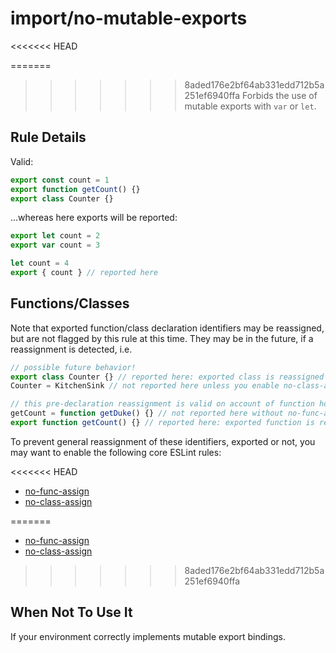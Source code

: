 # import/no-mutable-exports

<<<<<<< HEAD
<!-- end auto-generated rule header -->

=======
>>>>>>> 8aded176e2bf64ab331edd712b5a251ef6940ffa
Forbids the use of mutable exports with `var` or `let`.

## Rule Details

Valid:

```js
export const count = 1
export function getCount() {}
export class Counter {}
```

...whereas here exports will be reported:

```js
export let count = 2
export var count = 3

let count = 4
export { count } // reported here
```

## Functions/Classes

Note that exported function/class declaration identifiers may be reassigned,
but are not flagged by this rule at this time. They may be in the future, if a
reassignment is detected, i.e.

```js
// possible future behavior!
export class Counter {} // reported here: exported class is reassigned on line [x].
Counter = KitchenSink // not reported here unless you enable no-class-assign

// this pre-declaration reassignment is valid on account of function hoisting
getCount = function getDuke() {} // not reported here without no-func-assign
export function getCount() {} // reported here: exported function is reassigned on line [x].
```

To prevent general reassignment of these identifiers, exported or not, you may
want to enable the following core ESLint rules:

<<<<<<< HEAD
 - [no-func-assign]
 - [no-class-assign]

[no-func-assign]: https://eslint.org/docs/rules/no-func-assign
[no-class-assign]: https://eslint.org/docs/rules/no-class-assign
=======
- [no-func-assign]
- [no-class-assign]

[no-func-assign]: http://eslint.org/docs/rules/no-func-assign
[no-class-assign]: http://eslint.org/docs/rules/no-class-assign
>>>>>>> 8aded176e2bf64ab331edd712b5a251ef6940ffa

## When Not To Use It

If your environment correctly implements mutable export bindings.
